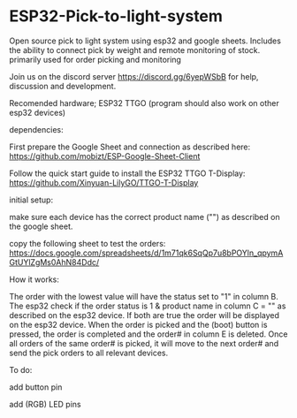 # ESP32-Pick-to-light-system
Open source pick to light system using esp32 and google sheets. Includes the ability to connect pick by weight and remote monitoring of stock. primarily used for order picking and monitoring

Join us on the discord server https://discord.gg/6yepWSbB for help, discussion and development. 

Recomended hardware; ESP32 TTGO (program should also work on other esp32 devices)

dependencies:

First prepare the Google Sheet and connection as described here: https://github.com/mobizt/ESP-Google-Sheet-Client

Follow the quick start guide to install the ESP32 TTGO T-Display: https://github.com/Xinyuan-LilyGO/TTGO-T-Display



initial setup:

make sure each device has the correct product name ("<ProductName>") as described on the google sheet.

copy the following sheet to test the orders: https://docs.google.com/spreadsheets/d/1m71qk6SqQp7u8bPOYln_qpymAGtUYlZgMs0AhN84Ddc/
  

How it works:
  
The order with the lowest value will have the status set to "1" in column B. The esp32 check if the order status is 1 & product name in column C = "<ProductName>" as described on the esp32 device. If both are true the order will be displayed on the esp32 device. When the order is picked and the (boot) button is pressed, the order is completed and the order# in column E is deleted. Once all orders of the same order# is picked, it will move to the next order# and send the pick orders to all relevant devices.  

To do:
  
add button pin
  
add (RGB) LED pins

